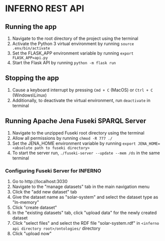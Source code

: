 # INFERNO REST API

## Running the app

1. Navigate to the root directory of the project using the terminal
2. Activate the Python 3 virtual environment by running `source .env/bin/activate`
3. Set the FLASK_APP environment variable by running `export FLASK_APP=api.py`
4. Start the Flask API by running `python -m flask run`

## Stopping the app

1. Cause a keyboard interrupt by pressing `Cmd + C` (MacOS) or `Ctrl + C` (Windows\Linux)
2. Additionally, to deactivate the virtual environment, run `deactivate` in terminal

## Running Apache Jena Fuseki SPARQL Server

1. Navigate to the unzipped Fuseki root directory using the terminal
2. Allow all permissions by running `chmod -R 777 ./`
3. Set the JENA_HOME environment variable by running `export JENA_HOME=<absolute path to fuseki directory>`
4. To start the server run, `./fuseki-server --update --mem /ds` in the same terminal

### Configuring Fuseki Server for INFERNO

1. Go to http://localhost:3030
2. Navigate to the "manage datasets" tab in the main navigation menu
3. Click the "add new dataset" tab
4. Give the dataset name as "solar-system" and select the dataset type as "In-memory"
5. Click "create dataset"
6. In the "existing datasets" tab, click "upload data" for the newly created dataset
7. Click "select files" and select the RDF file "solar-system.rdf" in `<inferno api directory root>/ontologies/` directory
8. Click "upload now"

